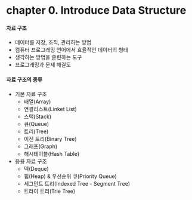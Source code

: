 # chapter 0. Introduce Data Structure

#### 자료 구조
* 데이터를 저장, 조직, 관리하는 방법   
* 컴퓨터 프로그래밍 언어에서 효율적인 데이터의 형태
* 생각하는 방법을 훈련하는 도구
* 프로그래밍과 문제 해결도   

#### 자료 구조의 종류
* 기본 자료 구조
  * 배열(Array)
  * 연결리스트(Linket List)
  * 스택(Stack)
  * 큐(Queue)
  * 트리(Tree)
  * 이진 트리(Binary Tree)
  * 그래프(Graph)
  * 해시테이블(Hash Table)
* 응용 자료 구조
  * 덱(Deque)
  * 힙(Heap) & 우선순위 큐(Priority Queue)
  * 세그먼트 트리(Indexed Tree - Segment Tree)
  * 트라이 트리(Trie Tree)
